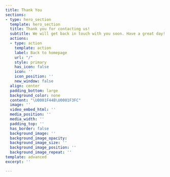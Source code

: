 ```yaml
---
title: Thank You
sections:
- type: hero_section
  template: hero_section
  title: Thank you for contacting us!
  subtitle: We will get back in touch with you soon. Have a great day!
  actions:
  - type: action
    template: action
    label: Back to homepage
    url: "/"
    style: primary
    has_icon: false
    icon: ''
    icon_position: ''
    new_window: false
  align: center
  padding_bottom: large
  background_color: none
  content: "\U0001F44B\U0001F3FC"
  image: ''
  video_embed_html: ''
  media_position: ''
  media_width: ''
  padding_top: ''
  has_border: false
  background_image: ''
  background_image_opacity: 
  background_image_size: ''
  background_image_position: ''
  background_image_repeat: ''
template: advanced
excerpt: ''

---
```

